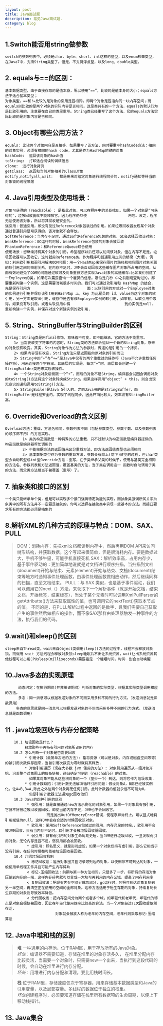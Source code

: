 ```yaml
---
layout: post
title: Java面试题
description: 常见Java面试题.
category: blog
---
```



## 1.Switch能否用string做参数
    switch的参数列表中，必须是char、byte、short、int这样的整型，以及enum枚举类型，在Java7中，支持String类型了。但是，不支持浮点型，以及long、double类型。

## 2. equals与==的区别：
    基本数据类型，由于直接存取的是值本身，所以使用“==”，比较的是值本身的大小；equals方法不适合基本类型；
    对象类型，==和!=比较的是对象的引用是否相同，即两个对象是否指向同一块内存空间；而equals则比较的是两个对象的实际内容是否相同。这是类共有的一个方法，equals的默认行为是比较引用的，注意要在自己的类里重写。String类已经重写了这个方法，它的equals方法实际比较的是对象内容是否相同。

## 3. Object有哪些公用方法？
    equals: 比较两个对象内容是否相等，如果重写了该方法，同时要重写hashCode方法：相同的对象实例，必须有相同的hash code，尤其是作为HashMap的键的对象
    hashCode:  返回该对象的hash值
    toString:  打印适合阅读的调试信息
    clone:  进行对象拷贝
    getClass:  返回和当前对象相关的Class对象
    notify,notifyall,wait:   都是用来对给定对象进行线程同步的，notify通知等待当前对象锁的线程唤醒

## 4. Java引用类型及使用场景：
    对象可获得的（reachable）: 是指此对象，可以在程序中的某处找到。如果一个对象是“可获得的”，垃圾回收器就不能释放它，因为程序仍然使                   用它。反之，程序无法使用该对象，所以将其回收是安全的。          
    强引用：普通引用，即没有见过Reference对象包装过的引用。如果垃圾回收器发现某个对象通过普通引用是可获得的，该对象就不会释放。
    SoftReference：当内存不足时，通过SoftReference包装的对象，GC会选择回收该对象；
    WeakReference：GC运行的时候，WeakReference包装的对象会被回收
    PhantomReference：和ReferenceQueue联合使用
    使用场景：想继续持有某个对象的引用，希望程序以后还可以访问该对象，但在内存不足是，垃圾回收器可以回收它，这时就用Reference类，作为程序和普通引用之间的桥梁（大理）。例如：利用软引用和弱引用解决OOM问题：用一个HashMap来保存图片的路径和相应图片对象关联的软引用之间的映射关系，在内存不足时，JVM会自动回收这些缓存图片对象所占用的空间，从而有效地避免了OOM的问题通过软可及对象重获方法实现Java对象的高速缓存:比如我们创建了一Employee的类，如果每次需要查询一个雇员的信息。哪怕是几秒 中之前刚刚查询过的，都要重新构建一个实例，这是需要消耗很多时间的。我们可以通过软引用和 HashMap 的结合，先是保存引用方                          面：以软引用的方式对一个Employee对象的实例进行引用并保存该引t用到HashMap 上，key 为此雇员的 id，value为这个对象的软                         引用，另一方面是取出引用，缓存中是否有该Employee实例的软引用，如果有，从软引用中取得。如果没有软引用，或者从软引用中得                         到的实例是null，重新构建一个实例，并保存对这个新建实例的软引用.

## 5. String、StringBuffer与StringBuilder的区别
    String：String类是用final修饰，意味着不可变，即不能继承，它的方法不能重写。
        1> 当需要改变字符串的内容时，String类的方法都会返回一个新的String对象，原来的对象没有改变。其实，String对象作为方法的参数时，传递的是引用的一个拷贝。
        2> 如果内容没有改变，String方法只是返回指向原对象的引用而已
        3> String中的“+”与“+=”是Java中仅有的两个重载过的操作符（Java不允许重载任何操作符），用来连接两个字符串。其底层的实现是，每次“+”时，底层都会创建一个StringBuilder类用来实现该操作。
        4> 一个String对象后面跟一个“+”，而后的对象不是String，编译器会试图会调用对象的toString()方法将这个对象转换成String，如果这样调用“object” + this，则会出现无意识的递归调用toString()方法。
        5> StringBuiler是Java 5引入的，之前Java用的是StringBuffer，而StringBuffer是线程安全的，实现了线程同步，因此开销比较大，效率没有StringBuiler高。

## 6. Override和Overload的含义区别
    Overload方法：重载，方法名相同，参数列表不同（包括参数类型、参数个数、以及参数列表的顺序都不用）的方法实现。
            1> 类的构造函数是一种特殊的方法重载，只不过默认的构造函数是编译器提供的，构造函数是编译器帮忙调用的
            2> 不能根据方法的返回值来区分重载方法，即方法返回值类型也必须相同
            3> 基本数据类型作为参数的重载方法，参数会有向上(向下)转型的过程，但char类型会自动转型成int型Override方法：重写，在子类继承父类的时候子，使用与基类完全相同的方法名、参数列表和方法返回值，覆盖基类的方法，当子类在调用这一 函数时自动调用子类的方法，而父类方法相当于被覆盖（重写）了。

## 7. 抽象类和接口的区别
    一个类只能继承单个类，但是可以实现多个接口强调特定功能的实现，而抽象类强调所属关系抽象类中的所有方法并不一定要是抽象的，你可以选择在抽象类中实现一些基本的方法。而接口要求所有的方法都必须是抽象的

## 8.解析XML的几种方式的原理与特点：DOM、SAX、PULL 
>DOM：消耗内存：先把xml文档都读到内存中，然后再用DOM API来访问树形结构，并获取数据。这个写起来很简单，但是很消耗内存。要是数据过大，手机不够牛逼，可能手机直接死机
>SAX：解析效率高，占用内存少，基于事件驱动的：更加简单地说就是对文档进行顺序扫描，当扫描到文档(document)开始与结束、元素(element)开始与结束、文档(document)结束等地方时通知事件处理函数，由事件处理函数做相应动作，然后继续同样的扫描，直至文档结束。
>PULL：与 SAX 类似，也是基于事件驱动，我们可以调用它的next（）方法，来获取下一个解析事件（就是开始文档，结束文档，开始标签，结束标签），当处于某个元素时可以调用XmlPullParser的getAttributte()方法来获取属性的值，也可调用它的nextText()获取本节点的值。
不同的是，在PULL解析过程中返回的是数字，且我们需要自己获取产生的事件然后做相应的操作，而不像SAX那样由处理器触发一种事件的方法，执行我们的代码。

## 9.wait()和sleep()的区别
    sleep来自Thread类，wait来自Object类调用sleep()方法的过程中，线程不会释放对象锁。而调用 wait 方法线程会释放对象锁sleep睡眠后不出让系统资源，wait让出系统资源其他线程可以占用CPUsleep(milliseconds)需要指定一个睡眠时间，时间一到会自动唤醒

## 10.Java多态的实现原理
          动态绑定：在执行期间(并非编译期间）判断对象的实际类型，根据其实际类型调用相应的方法。
          多态：同一消息可以根据发送对象的不同而采用多种不同的行为方式。（发送消息就是函数调用）
         多态的意思就是同一消息可以根据发送对象的不同而采用多种不同的行为方式。（发送消息就是函数调用）

## 11 . java垃圾回收与内存分配策略
        10.1 垃圾回收是什么？
             释放那些不再持有引用的对象所占用的内存
        10.2 怎么判断一个对象是否需要回收
             * 引用计数（最简单古老的方法): 指将资源（可以是对象、内存或磁盘空间等等）的被引用次数保存起来，当被引用次数变为零时就将其释放.
             * 对象引用遍历（现在大多数 jvm 使用的方法）: 对象引用遍历从一组对象开始，沿着整个对象图上的每条链接，递归确定可到达（reachable）的对象。
               如果某对象不能从这些根对象的一个（至少一个）到达，则将它作为垃圾收集.
             * 引用计数缺陷：引用计数无法解决循环引用问题：假设对象A，B都已经被实例化，让A=B,B=A,除此之外这两个对象再无任何引用，此时计数器的值就永远不可能为0，
               但是引用计数器无法通知gc回收他们  
        10.3 Java的四种引用的区别
              * 强引用：就是直接通过new方法示例化的对象引用，如果一个对象具有强引用，它就不好被垃圾回收器回收。即使当前内存不足，JVM也不会回收它，
                       而是抛出OutOfMemoryError错误，使程序异常终止。可以显式地将引用赋值为null，这样JVM会在合适的时候回收该对象。
              * 软引用：采用SoftReference包装过的引用，内存充足的时候，，软引用不会被JVM回收，只有当内存不足时，软引用才会被垃圾回收器回收。
              * 弱引用：具有弱引用的对象生命周期更短，当JVM进行垃圾回收，一旦发现弱引用对象，无论内存是否不足，弱引用都会被回收。
              * 虚引用：顾名思义，就是形同虚设，如果一个对象仅持有虚引用，那么它相当于没有引用，在任何时候都可能被垃圾回收器回收。  
        10.4 介绍垃圾回收机制
              < 标记回收法：遍历对象图并且记录可到达的对象，以便删除不可到达的对象，一般使用单线程工作并且可能产生内存碎片
              < 标记-压缩回收法：前期与第一种方法相同，只是多了一步，将所有的存活对象压缩到内存的一端，这样内存碎片就可以合成一大块可再利用的内存区域，提高了内存利用率
              < 复制回收法：把现有内存空间分成两部分，gc运行时，它把可到达对象复制到另一半空间，再清空正在使用的空间的全部对象。这种方法适用于短生存期的对象，持续复制长生存期的对象则导致效率降低。
              < 分代回收发：把内存空间分为两个或者多个域，如年轻代和老年代，年轻代的特点是对象会很快被回收，因此在年轻代使用效率比较高的算法。当一个对象经过几次回收后依然存活，
                           对象就会被放入称为老年的内存空间，老年代则采取标记-压缩算法  

## 12. Java中堆和栈的区别
>    **堆** 一种通用的内存池，位于RAM区，用于存放所有的Java对象。   
>           *好处*：编译器不需要知道，存储在堆里的对象存活多久， 在堆里分配内存比较灵活，当需要一个对象时，只需要new一个出来，当执行到这段代码的时候，会自动在堆里进行内存分配。  
>           *坏处*：用堆进行内存分配和清理，要比用栈时间长。

>   **栈**    位于RAM里，存储速度仅次于寄存器，用来存储基本数据类型和Java的引用变量，以及局部变量。多线程的数据位于独立的栈里。  
>   *坏处*创建程序时，必须要知道存储在栈里所有数据项的生命周期，以便上下移动栈指针。  

## 13. Java集合
>   


  